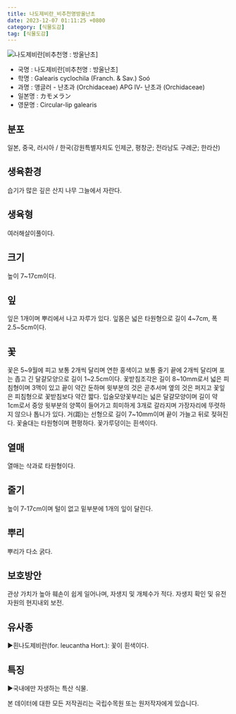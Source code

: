 ```yaml
---
title: 나도제비란_비추천명방울난초
date: 2023-12-07 01:11:25 +0800
category: [식물도감]
tag: [식물도감]
---
```




![나도제비란[비추천명 : 방울난초]](/fileUpload/plants/basic/Orchidaceae/Orchis/6360/1_th2.JPG)
- 국명 : 나도제비란[비추천명 : 방울난초]
- 학명 : Galearis cyclochila (Franch. & Sav.) Soó
- 과명 : 앵글러 - 난초과 (Orchidaceae) APG Ⅳ- 난초과 (Orchidaceae)
- 일본명 : カモメラン
- 영문명 : Circular-lip galearis


## 분포
일본, 중국, 러시아 / 한국(강원특별자치도 인제군, 평창군; 전라남도 구례군; 한라산) 
## 생육환경
습기가 많은 깊은 산지 나무 그늘에서 자란다.
## 생육형
여러해살이풀이다.
## 크기
높이 7~17cm이다.
## 잎
잎은 1개이며 뿌리에서 나고 자루가 있다. 잎몸은 넓은 타원형으로 길이 4~7cm, 폭 2.5~5cm이다.
## 꽃
꽃은 5~9월에 피고 보통 2개씩 달리며 연한 홍색이고 보통 줄기 끝에 2개씩 달리며 포는 좁고 긴 달걀모양으로 길이 1~2.5cm이다. 꽃받침조각은 길이 8~10mm로서 넓은 피침형이며 3맥이 있고 끝이 약간 둔하며 윗부분의 것은 곧추서며 옆의 것은 퍼지고 꽃잎은 피침형으로 꽃받침보다 약간 짧다. 입술모양꽃부리는 넓은 달걀모양이며 길이 약 1cm로서 중앙 윗부분의 양쪽이 들어가고 희미하게 3개로 갈라지며 가장자리에 뚜렷하지 않으나 톱니가 있다. 거(距)는 선형으로 길이 7~10mm이며 끝이 가늘고 뒤로 젖혀진다. 꽃술대는 타원형이며 편평하다. 꽃가루덩이는 흰색이다.
## 열매
열매는 삭과로 타원형이다.
## 줄기
높이 7-17cm이며 털이 없고 밑부분에 1개의 잎이 달린다.
## 뿌리
뿌리가 다소 굵다.
## 보호방안
관상 가치가 높아 훼손이 쉽게 일어나며, 자생지 및 개체수가 적다. 자생지 확인 및 유전자원의 현지내외 보전.
## 유사종
▶흰나도제비란(for. leucantha Hort.): 꽃이 흰색이다.
## 특징
▶국내에만 자생하는 특산 식물.






본 데이터에 대한 모든 저작권리는 국립수목원 또는 원저작자에게 있습니다.
